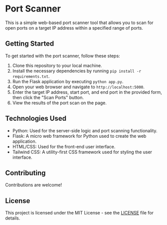 # Port Scanner

This is a simple web-based port scanner tool that allows you to scan for open ports on a target IP address within a specified range of ports.

## Getting Started

To get started with the port scanner, follow these steps:

1. Clone this repository to your local machine.
2. Install the necessary dependencies by running `pip install -r requirements.txt`.
3. Run the Flask application by executing `python app.py`.
4. Open your web browser and navigate to `http://localhost:5000`.
5. Enter the target IP address, start port, and end port in the provided form, then click the "Scan Ports" button.
6. View the results of the port scan on the page.

## Technologies Used

- Python: Used for the server-side logic and port scanning functionality.
- Flask: A micro web framework for Python used to create the web application.
- HTML/CSS: Used for the front-end user interface.
- Tailwind CSS: A utility-first CSS framework used for styling the user interface.

## Contributing

Contributions are welcome!

## License

This project is licensed under the MIT License - see the [LICENSE](LICENSE) file for details.
